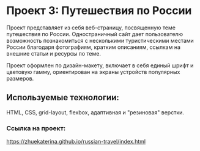 # Проект 3: Путешествия по России

Проект представляет из себя веб-страницу, посвященную теме путешествия по России. Одностраничный сайт дает пользователю возможность познакомиться с несколькими туристическими местами России благодаря фотографиям, кратким описаниям, ссылкам на внешние статьи и ресурсы по теме.

Проект оформлен по дизайн-макету, включает в себя единый шрифт и цветовую гамму, ориентирован на экраны устройств популярных размеров.

## Используемые технологии: 
HTML, CSS, grid-layout, flexbox, адаптивная и "резиновая" верстки.

### Ссылка на проект: 
https://zhuekaterina.github.io/russian-travel/index.html


